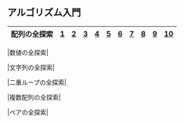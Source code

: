 ## アルゴリズム入門
|配列の全探索|[1](https://github.com/kaneda05/algo/blob/main/1/full_search/1/1.py)|[2](https://github.com/kaneda05/algo/blob/main/1/full_search/1/2.py)|[3](https://github.com/kaneda05/algo/blob/main/1/full_search/1/3.py)|[4](https://github.com/kaneda05/algo/blob/main/1/full_search/1/4.py)|[5](https://github.com/kaneda05/algo/blob/main/1/full_search/1/5.py)|[6](https://github.com/kaneda05/algo/blob/main/1/full_search/1/6.py)|[7](https://github.com/kaneda05/algo/blob/main/1/full_search/1/7.py)|[8](https://github.com/kaneda05/algo/blob/main/1/full_search/1/8.py)|[9](https://github.com/kaneda05/algo/blob/main/1/full_search/1/9.py)|[10](https://github.com/kaneda05/algo/blob/main/1/full_search/1/10.py)|
|:--:|:--:|:--:|:--:|:--:|:--:|:--:|:--:|:--:|:--:|:--:|

|数値の全探索|

|文字列の全探索|


|二重ループの全探索|

|複数配列の全探索|

|ペアの全探索|